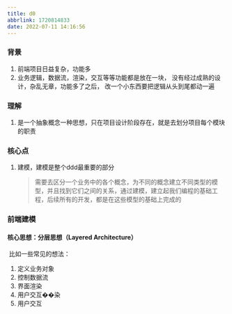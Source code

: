 ```yaml
---
title: d0
abbrlink: 1720814833
date: 2022-07-11 14:16:56
---
```


### 背景

1. 前端项目日益复杂，功能多
2. 业务逻辑，数据流，渲染，交互等等功能都是放在一块， 没有经过成熟的设计，杂乱无章，功能多了之后， 改一个小东西要把逻辑从头到尾都动一遍



### 理解

1. 是一个抽象概念一种思想，只在项目设计阶段存在，就是去划分项目每个模块的职责



### 核心点

1. 建模，建模是整个ddd最重要的部分

   > 需要去区分一个业务中的各个概念，为不同的概念建立不同类型的模型，并且找到它们之间的关系，通过建模，建立起我们编程的基础工程，后续所有的开发，都是在这些模型的基础上完成的



### 前端建模

#### 	核心思想：分层思想（Layered Architecture）

​	比如一些常见的想法：

1. 定义业务对象
2. 控制数据流
3. 界面渲染
4. 用户交互��染
4. 用户交互